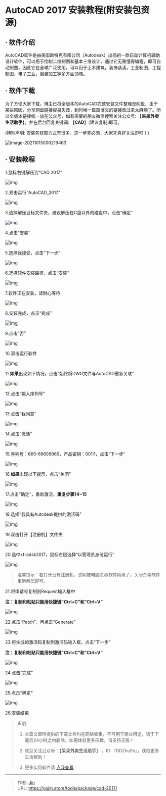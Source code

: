 # AutoCAD 2017 安装教程(附安装包资源)


## · 软件介绍
AutoCAD软件是由美国欧特克有限公司（Autodesk）出品的一款自动计算机辅助设计软件，可以用于绘制二维制图和基本三维设计，通过它无需懂得编程，即可自动制图，因此它在全球广泛使用，可以用于土木建筑，装饰装潢，工业制图，工程制图，电子工业，服装加工等多方面领域。

## · 软件下载
为了方便大家下载，博主已将全版本的AutoCAD完整安装文件整理至网盘，由于某些原因，分享网盘链接容易失效，到时候一篇篇博文的链接改过来太麻烦了。所以全版本链接统一放在公众号，如有需要的朋友微信搜索关注公众号: 【**呆呆外卖生活助手**】，并在后台回复关键词: 【**CAD**】(建议复制)即可。

(特别声明: 安装包获取方式有很多，这一步非必须，大家凭喜好关注即可！)

![image-20211015000219463](https://img.gujin.store/img/image-20211015000219463.png)

## · 安装教程

1.鼠标右键解压到“CAD 2017”

![img](https://img.gujin.store/img/v2-846f960cbe1fcdfa9c84bbde33ac6f75_720w.png)



2.双击运行“AutoCAD_2017”

![img](https://img.gujin.store/img/v2-c82d70efe4cdc8b945c0124f07604749_720w.png)

3.选择解压目标文件夹，建议解压在C盘以外的磁盘中，点击“确定”

![img](https://img.gujin.store/img/v2-daf49c97527185008b44d10356e07ff7_720w.png)



4.点击“安装”

![img](https://img.gujin.store/img/v2-12def63e462955e95f75bda0a021e8da_720w.png)



5.选择我接受，点击“下一步”

![img](https://img.gujin.store/img/v2-41963f1ddbf2383a08ae86348b091035_720w.png)



6.选择软件安装路径，点击“安装”

![img](https://img.gujin.store/img/v2-da00eef7534a574acafb6b07adc28aed_720w.png)



7.软件正在安装，请耐心等待

![img](https://img.gujin.store/img/v2-1684c8669902a2ab5f386fd219452aca_720w.png)



8.安装完成，点击“完成”

![img](https://img.gujin.store/img/v2-2fbababb6d5adea12e64c85e03329a97_720w.png)

9.点击“否”

![img](https://img.gujin.store/img/v2-69aae5e78ae5d642c50b0c85895995f8_720w.png)



10.双击运行软件

![img](https://img.gujin.store/img/v2-53d40fe4a375da97311c8e86a1fd41c6_720w.png)



11.**如果**出现如下情况，点击“始终将DWG文件与AutoCAD重新关联”

![img](https://img.gujin.store/img/v2-60a2f3038d6e90cbc12380acb481d519_720w.png)



12.点击“输入序列号”

![img](https://img.gujin.store/img/v2-58f819ce9f99bd0f4552e9bc7b293fa6_720w.png)



13.点击“我同意”

![img](https://img.gujin.store/img/v2-2805c672dce7946cb0befc8f83b395fb_720w.png)



14.点击“激活”

![img](https://img.gujin.store/img/v2-9fc0eaea45edfb358391a124414fbaa4_720w.png)



15.序列号：666-69696969，产品密钥：001I1，点击“下一步”

![img](https://img.gujin.store/img/v2-a4fb2ec383e938c32cb897503168754f_720w.png)



16.**如果**出现以下提示，点击“关闭”

![img](https://img.gujin.store/img/v2-58125897a365d30f697fbacb6a105749_720w.png)



17.点击“确定”，重新激活，**重复步骤14~15**

![img](https://img.gujin.store/img/v2-051cee54a2d662504d8a98708ead7433_720w.png)

18.选择“我具有Autodesk提供的激活码”

![img](https://img.gujin.store/img/v2-8d2e3cd454fbe467f0f03d0c45f53604_720w.png)

19.双击打开【注册机】文件夹

![img](https://img.gujin.store/img/v2-1bb3185b0edc77a9273a87625036687d_720w.png)

20.选中xf-adsk2017，鼠标右键选择“以管理员身份运行”

![img](https://img.gujin.store/img/v2-96bf7d84b93022c4ed3ee484df7c9cda_720w.png)



> 温馨提示：若打开没有注册机，说明被电脑杀毒软件隔离了，关闭杀毒软件重新解压即可。

21.将申请号复制到Request输入框中

**注：复制和粘贴只能用快捷键"Ctrl+C"和”Ctrl+V”**

![img](https://img.gujin.store/img/v2-a1ab7ffa38c7d6c0b41b16cd011888db_720w.png)

22.点击“Patch”，再点击“Generate”

![img](https://img.gujin.store/img/v2-54d93c8ecd9ec7506d8d3dab425c64ae_720w.png)

23.将生成的激活码复制到激活码输入框，点击“下一步”

**注：复制和粘贴只能用快捷键"Ctrl+C"和”Ctrl+V”**

![img](https://img.gujin.store/img/v2-cf283de7329945095337aafc01b5adfe_720w.png)

24.点击“完成”

![img](https://img.gujin.store/img/v2-cb87c8cbefc6202cd63c0bfa6b56764e_720w.png)

25.点击“确定”

![img](https://img.gujin.store/img/v2-3dd4021deae35095c1386cb062a4b2d9_720w.png)

26.安装结束




> 声明: 
>
> 1. 本篇文章所提供的下载文件均在网络收集，不可用于商业用途，请于下载后24小时之内删除，如需体验更多乐趣，请支持正版！
>
> 2. 欢迎关注公众号：【**呆呆外卖生活助手**】 ，ID:『DDZhuSh』，获取更多生活帮助！
>
> 3. 更多实用软件请  [点我查看](/tools)


---

> 作者: [Jin](https://img.gujin.store/img/favicon.ico)  
> URL: https://gujin.store/tools/package/cad-2017/  

